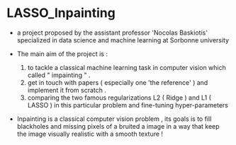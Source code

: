 # LASSO_Inpainting

- a project proposed by the assistant professor 'Nocolas Baskiotis' specialized in data science and machine learning at Sorbonne university 

- The main aim of the project is : 

   1. to tackle a classical machine learning task in computer vision which called " impainting " .
   2. get in touch with papers ( especially one 'the reference' ) and implement it from scratch .
   3. comparing the two famous regularizations L2 ( Ridge ) and L1 ( LASSO ) in this particular problem and fine-tuning hyper-parameters 

- Inpainting is a classical computer vision problem , its goals is to fill blackholes and missing pixels of a bruited a image in a way that keep the image visually realistic with a smooth  texture ! 
